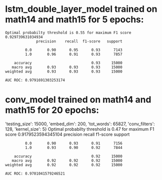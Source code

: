 # lstm_double_layer_model trained on math14 and math15 for 5 epochs:
    Optimal probabilty threshold is 0.55 for maximum F1 score 0.929739631034934
                  precision    recall  f1-score   support

             0.0       0.90      0.95      0.93      7143
             1.0       0.96      0.91      0.93      7857

        accuracy                           0.93     15000
       macro avg       0.93      0.93      0.93     15000
    weighted avg       0.93      0.93      0.93     15000

    AUC ROC: 0.9791691303253174
    
# conv_model trained on math14 and math15 for 20 epochs:
 'testing_size': 15000,
 'embed_dim': 200,
 'tot_words': 65827,
 'conv_filters': 128,
 'kernel_size': 5}
    Optimal probabilty threshold is 0.47 for maximum F1 score 0.9179523594345104
                  precision    recall  f1-score   support

             0.0       0.90      0.93      0.91      7156
             1.0       0.93      0.90      0.92      7844

        accuracy                           0.92     15000
       macro avg       0.92      0.92      0.92     15000
    weighted avg       0.92      0.92      0.92     15000

    AUC ROC: 0.9701041579246521